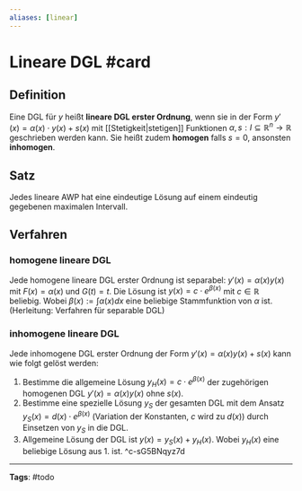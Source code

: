 ```yaml
---
aliases: [linear]
---
```


# Lineare DGL #card
## Definition
Eine DGL für $y$ heißt **lineare DGL erster Ordnung**, wenn sie in der Form $y'(x) = \alpha(x) \cdot y(x) + s(x)$ mit [[Stetigkeit|stetigen]] Funktionen $\alpha , s: I \subseteq \mathbb{R}^{n} \to \mathbb{R}$ geschrieben werden kann. Sie heißt zudem **homogen** falls $s = 0$, ansonsten **inhomogen**.

## Satz
Jedes lineare AWP hat eine eindeutige Lösung auf einem eindeutig gegebenen maximalen Intervall.

## Verfahren
### homogene lineare DGL
Jede homogene lineare DGL erster Ordnung ist separabel: $y'(x) = \alpha(x) y(x)$ mit $F(x) = \alpha(x)$ und $G(t) = t$. Die Lösung ist $y(x) = c \cdot e^{\beta(x)}$ mit $c \in \mathbb{R}$ beliebig. Wobei $\beta(x) := \int \alpha(x) dx$ eine beliebige Stammfunktion von $\alpha$ ist.
(Herleitung: Verfahren für separable DGL)

### inhomogene lineare DGL
Jede inhomogene DGL erster Ordnung der Form $y'(x) = \alpha(x) y(x) + s(x)$ kann wie folgt gelöst werden:
1. Bestimme die allgemeine Lösung $y_{H}(x) = c \cdot e^{\beta(x)}$ der zugehörigen homogenen DGL $y'(x) = \alpha(x) y(x)$ ohne $s(x)$.
2. Bestimme eine spezielle Lösung $y_{S}$ der gesamten DGL mit dem Ansatz $y_{S}(x) = d(x) \cdot e^{\beta(x)}$ (Variation der Konstanten, $c$ wird zu $d(x)$) durch Einsetzen von $y_{S}$ in die DGL.
3. Allgemeine Lösung der DGL ist $y(x) = y_{S}(x) + y_{H}(x)$. Wobei $y_{H}(x)$ eine beliebige Lösung aus 1. ist.
^c-sG5BNqyz7d

---
**Tags**: #todo 